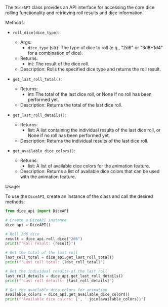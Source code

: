 The `DiceAPI` class provides an API interface for accessing the core dice rolling functionality and retrieving roll results and dice information.

Methods:

- `roll_dice(dice_type)`:
    - Args:
        - `dice_type` (str): The type of dice to roll (e.g., "2d6" or "3d8+1d4" for a combination of dice).
    - Returns:
        - int: The result of the dice roll.
    - Description: Rolls the specified dice type and returns the roll result.

- `get_last_roll_total()`:
    - Returns:
        - int: The total of the last dice roll, or None if no roll has been performed yet.
    - Description: Returns the total of the last dice roll.

- `get_last_roll_details()`:
    - Returns:
        - list: A list containing the individual results of the last dice roll, or None if no roll has been performed yet.
    - Description: Returns the individual results of the last dice roll.

- `get_available_dice_colors()`:
    - Returns:
        - list: A list of available dice colors for the animation feature.
    - Description: Returns a list of available dice colors that can be used with the animation feature.

Usage:

To use the `DiceAPI`, create an instance of the class and call the desired methods:

```python
from dice_api import DiceAPI

# Create a DiceAPI instance
dice_api = DiceAPI()

# Roll 2d6 dice
result = dice_api.roll_dice("2d6")
print(f"Roll result: {result}")

# Get the total of the last roll
last_roll_total = dice_api.get_last_roll_total()
print(f"Last roll total: {last_roll_total}")

# Get the individual results of the last roll
last_roll_details = dice_api.get_last_roll_details()
print(f"Last roll details: {last_roll_details}")

# Get the available dice colors for animation
available_colors = dice_api.get_available_dice_colors()
print(f"Available dice colors: {', '.join(available_colors)}")
